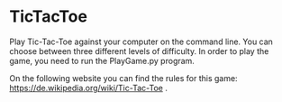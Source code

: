 # TicTacToe
Play Tic-Tac-Toe against your computer on the command line.
You can choose between three different levels of difficulty.
In order to play the game, you need to run the PlayGame.py program.

On the following website you can find the rules for this game: https://de.wikipedia.org/wiki/Tic-Tac-Toe .
